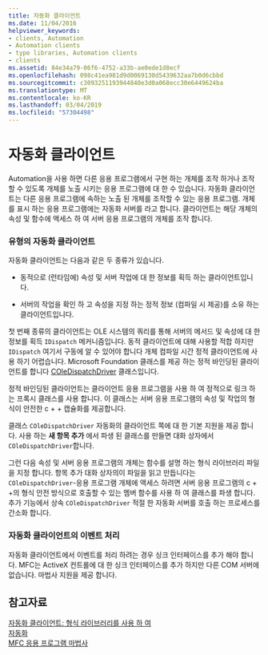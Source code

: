 ```yaml
---
title: 자동화 클라이언트
ms.date: 11/04/2016
helpviewer_keywords:
- clients, Automation
- Automation clients
- type libraries, Automation clients
- clients
ms.assetid: 84e34a79-06f6-4752-a33b-ae0ede1d8ecf
ms.openlocfilehash: 098c41ea981d9d0069130d5439632aa7b0d6cbbd
ms.sourcegitcommit: c3093251193944840e3d0a068ecc30e6449624ba
ms.translationtype: MT
ms.contentlocale: ko-KR
ms.lasthandoff: 03/04/2019
ms.locfileid: "57304498"
---
```

# <a name="automation-clients"></a>자동화 클라이언트

Automation을 사용 하면 다른 응용 프로그램에서 구현 하는 개체를 조작 하거나 조작할 수 있도록 개체를 노출 시키는 응용 프로그램에 대 한 수 있습니다. 자동화 클라이언트는 다른 응용 프로그램에 속하는 노출 된 개체를 조작할 수 있는 응용 프로그램. 개체를 표시 하는 응용 프로그램에는 자동화 서버를 라고 합니다. 클라이언트는 해당 개체의 속성 및 함수에 액세스 하 여 서버 응용 프로그램의 개체를 조작 합니다.

### <a name="types-of-automation-clients"></a>유형의 자동화 클라이언트

자동화 클라이언트는 다음과 같은 두 종류가 있습니다.

- 동적으로 (런타임에) 속성 및 서버 작업에 대 한 정보를 획득 하는 클라이언트입니다.

- 서버의 작업을 확인 하 고 속성을 지정 하는 정적 정보 (컴파일 시 제공)를 소유 하는 클라이언트입니다.

첫 번째 종류의 클라이언트는 OLE 시스템의 쿼리를 통해 서버의 메서드 및 속성에 대 한 정보를 획득 `IDispatch` 메커니즘입니다. 동적 클라이언트에 대해 사용할 적합 하지만 `IDispatch` 여기서 구동에 알 수 있어야 합니다 개체 컴파일 시간 정적 클라이언트에 사용 하기 어렵습니다. Microsoft Foundation 클래스를 제공 하는 정적 바인딩된 클라이언트를 합니다 [COleDispatchDriver](../mfc/reference/coledispatchdriver-class.md) 클래스입니다.

정적 바인딩된 클라이언트는 클라이언트 응용 프로그램을 사용 하 여 정적으로 링크 하는 프록시 클래스를 사용 합니다. 이 클래스는 서버 응용 프로그램의 속성 및 작업의 형식이 안전한 c + + 캡슐화를 제공합니다.

클래스 `COleDispatchDriver` 자동화의 클라이언트 쪽에 대 한 기본 지원을 제공 합니다. 사용 하는 **새 항목 추가** 에서 파생 된 클래스를 만들면 대화 상자에서 `COleDispatchDriver`합니다.

그런 다음 속성 및 서버 응용 프로그램의 개체는 함수를 설명 하는 형식 라이브러리 파일을 지정 합니다. 항목 추가 대화 상자의이 파일을 읽고 만듭니다는 `COleDispatchDriver`-응용 프로그램 개체에 액세스 하려면 서버 응용 프로그램의 c + +의 형식 안전 방식으로 호출할 수 있는 멤버 함수를 사용 하 여 클래스를 파생 합니다. 추가 기능에서 상속 `COleDispatchDriver` 적절 한 자동화 서버를 호출 하는 프로세스를 간소화 합니다.

### <a name="handling-events-in-automation-clients"></a>자동화 클라이언트의 이벤트 처리

자동화 클라이언트에서 이벤트를 처리 하려는 경우 싱크 인터페이스를 추가 해야 합니다. MFC는 ActiveX 컨트롤에 대 한 싱크 인터페이스를 추가 하지만 다른 COM 서버에 없습니다. 마법사 지원을 제공 합니다.

## <a name="see-also"></a>참고자료

[자동화 클라이언트: 형식 라이브러리를 사용 하 여](../mfc/automation-clients-using-type-libraries.md)<br/>
[자동화](../mfc/automation.md)<br/>
[MFC 응용 프로그램 마법사](../mfc/reference/mfc-application-wizard.md)
